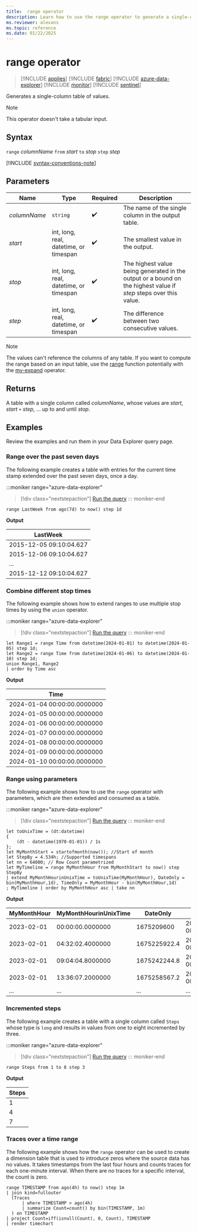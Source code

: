 ```yaml
---
title:  range operator
description: Learn how to use the range operator to generate a single-column table of values.
ms.reviewer: alexans
ms.topic: reference
ms.date: 01/22/2025
---
```

# range operator

> [!INCLUDE [applies](../includes/applies-to-version/applies.md)] [!INCLUDE [fabric](../includes/applies-to-version/fabric.md)] [!INCLUDE [azure-data-explorer](../includes/applies-to-version/azure-data-explorer.md)] [!INCLUDE [monitor](../includes/applies-to-version/monitor.md)] [!INCLUDE [sentinel](../includes/applies-to-version/sentinel.md)]

Generates a single-column table of values.

> [!NOTE]
> This operator doesn't take a tabular input.

## Syntax

`range` *columnName* `from` *start* `to` *stop* `step` *step*

[!INCLUDE [syntax-conventions-note](../includes/syntax-conventions-note.md)]

## Parameters

|Name|Type|Required|Description|
|--|--|--|--|
|*columnName*| `string` | :heavy_check_mark:| The name of the single column in the output table.|
|*start*|int, long, real, datetime, or timespan| :heavy_check_mark:| The smallest value in the output.|
|*stop*|int, long, real, datetime, or timespan| :heavy_check_mark:| The highest value being generated in the output or a bound on the highest value if *step* steps over this value.|
|*step*|int, long, real, datetime, or timespan| :heavy_check_mark:| The difference between two consecutive values.|

> [!NOTE]
> The values can't reference the columns of any table. If you want to compute the range based on an input table, use the [range](range-function.md) function potentially with the [mv-expand](mv-expand-operator.md) operator.

## Returns

A table with a single column called *columnName*,
whose values are *start*, *start* `+` *step*, ... up to and until *stop*.

## Examples

Review the examples and run them in your Data Explorer query page.

### Range over the past seven days

The following example creates a table with entries for the current time stamp extended over the past seven days, once a day.

:::moniker range="azure-data-explorer"
> [!div class="nextstepaction"]
> <a href="https://dataexplorer.azure.com/clusters/help/databases/Samples?query=H4sIAAAAAAAAAytKzEtPVfBJLC4JT03NVkgrys9VSEzP1zBP0VQoyVfIyy/X0FQoLkktUDBMAQDbz6iXLAAAAA==" target="_blank">Run the query</a>
::: moniker-end

```kusto
range LastWeek from ago(7d) to now() step 1d
```

**Output**

|LastWeek|
|---|
|2015-12-05 09:10:04.627|
|2015-12-06 09:10:04.627|
|...|
|2015-12-12 09:10:04.627|

### Combine different stop times

The following example shows how to extend ranges to use multiple stop times by using the `union` operator.

:::moniker range="azure-data-explorer"
> [!div class="nextstepaction"]
> <a href="https://dataexplorer.azure.com/clusters/help/databases/Samples?query=H4sIAAAAAAAAA8tJLVEISsxLTzVUsFUoAjEUQjJzUxXSivJzFVISS1JLgDwNIwMjE10DQyDSVCjJxyJuqqlQXJJaoGCYYs2VAzPSiCgjzbAbaWiAZGRpXmZ%2BHtSdOlDDuWoU8otSUosUkioh5icWJwMApY0GNM4AAAA%3D" target="_blank">Run the query</a>
::: moniker-end

```kusto
let Range1 = range Time from datetime(2024-01-01) to datetime(2024-01-05) step 1d;
let Range2 = range Time from datetime(2024-01-06) to datetime(2024-01-10) step 1d;
union Range1, Range2
| order by Time asc

```

**Output**

| Time |
|--|
| 2024-01-04 00:00:00.0000000 |
| 2024-01-05 00:00:00.0000000 |
| 2024-01-06 00:00:00.0000000 |
| 2024-01-07 00:00:00.0000000 |
| 2024-01-08 00:00:00.0000000 |
| 2024-01-09 00:00:00.0000000 |
| 2024-01-10 00:00:00.0000000 |

### Range using parameters

The following example shows how to use the `range` operator with parameters, which are then extended and consumed as a table.  

:::moniker range="azure-data-explorer"
> [!div class="nextstepaction"]
> <a href="https://dataexplorer.azure.com/clusters/help/databases/Samples?query=H4sIAAAAAAAAA21QQU7DMBC8+xV7TKSGJCKAIOICHLhUSBQe4OINjUjWlrNRGyh/Zx1a4UpYlizvzNgz0yED21dqdy9tj3ALieEboxlZrimoL1AgS6aQwXGelNdXRVaUstMUcigHUN+16uSt5bS0xJsVa8/y2hBO2/RhlpDdJmlaQ57/wraBGZiFK0Z3N4mkOrs4rzYza3TOekYD4dPBaRpmKpHQLquiKAILnu0W7u1IDE573SP79hPNwU1I1bUUknlN73g0+GhHD423/aljtjC7FOPoDp7UHnDHSCbWthR19ldgElHSBTxIYU/UhVjrlmJwURrBg+SAx76y/9iqjuPswXqDHtbTiVIPbwKx/kBp6Qf2xjgc3AEAAA==" target="_blank">Run the query</a>
::: moniker-end

```kusto
let toUnixTime = (dt:datetime) 
{ 
    (dt - datetime(1970-01-01)) / 1s 
};
let MyMonthStart = startofmonth(now()); //Start of month
let StepBy = 4.534h; //Supported timespans
let nn = 64000; // Row Count parametrized
let MyTimeline = range MyMonthHour from MyMonthStart to now() step StepBy
| extend MyMonthHourinUnixTime = toUnixTime(MyMonthHour), DateOnly = bin(MyMonthHour,1d), TimeOnly = MyMonthHour - bin(MyMonthHour,1d)
; MyTimeline | order by MyMonthHour asc | take nn
```

**Output**

| MyMonthHour | MyMonthHourinUnixTime | DateOnly | TimeOnly |
|--|--|--|--|
| 2023-02-01 | 00:00:00.0000000 | 1675209600 | 2023-02-01 00:00:00.0000000 |
| 2023-02-01 | 04:32:02.4000000 | 1675225922.4 | 2023-02-01 00:00:00.0000000 |
| 2023-02-01 | 09:04:04.8000000 | 1675242244.8 | 2023-02-01 00:00:00.0000000 |
| 2023-02-01 | 13:36:07.2000000 | 1675258567.2 | 2023-02-01 00:00:00.0000000 |
| ... | ... | ... | ... |

### Incremented steps

The following example creates a table with a single column called `Steps`
whose type is `long` and results in values from one to eight incremented by three.

:::moniker range="azure-data-explorer"
> [!div class="nextstepaction"]
> <a href="https://dataexplorer.azure.com/clusters/help/databases/Samples?query=H4sIAAAAAAAAAytKzEtPVQguSS0oVkgrys9VMFQoyVewUCgGiigYAwBtHYQiHgAAAA==" target="_blank">Run the query</a>
::: moniker-end

```kusto
range Steps from 1 to 8 step 3
```

**Output**

| Steps |
|--|
| 1 |
| 4 |
| 7 |

### Traces over a time range

The following example shows how the `range` operator can be used to create a dimension table that is used to introduce zeros where the source data has no values. It takes timestamps from the last four hours and counts traces for each one-minute interval. When there are no traces for a specific interval, the count is zero.

```kusto
range TIMESTAMP from ago(4h) to now() step 1m
| join kind=fullouter
  (Traces
      | where TIMESTAMP > ago(4h)
      | summarize Count=count() by bin(TIMESTAMP, 1m)
  ) on TIMESTAMP
| project Count=iff(isnull(Count), 0, Count), TIMESTAMP
| render timechart  
```
